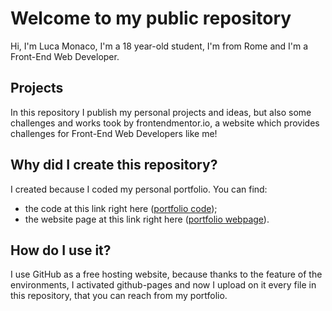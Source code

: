 # Welcome to my public repository
Hi, I'm Luca Monaco, I'm a 18 year-old student, I'm from Rome and I'm a Front-End Web Developer.

## Projects
In this repository I publish my personal projects and ideas, but also some challenges and works took by frontendmentor.io, a website which provides challenges for Front-End Web Developers like me!

## Why did I create this repository?
I created because I coded my personal portfolio. You can find:
 - the code at this link right here ([portfolio code](index.html));
 - the website page at this link right here ([portfolio webpage](https://lumon2004.github.io/lumon2004/)).

## How do I use it?
I use GitHub as a free hosting website, because thanks to the feature of the environments, I activated github-pages and now I upload on it every file in this repository, that you can reach from my portfolio.
